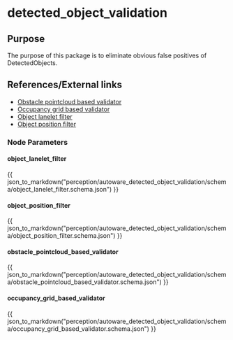 # detected_object_validation

## Purpose

The purpose of this package is to eliminate obvious false positives of DetectedObjects.

## References/External links

- [Obstacle pointcloud based validator](obstacle-pointcloud-based-validator.md)
- [Occupancy grid based validator](occupancy-grid-based-validator.md)
- [Object lanelet filter](object-lanelet-filter.md)
- [Object position filter](object-position-filter.md)

### Node Parameters

#### object_lanelet_filter

{{ json_to_markdown("perception/autoware_detected_object_validation/schema/object_lanelet_filter.schema.json") }}

#### object_position_filter

{{ json_to_markdown("perception/autoware_detected_object_validation/schema/object_position_filter.schema.json") }}

#### obstacle_pointcloud_based_validator

{{ json_to_markdown("perception/autoware_detected_object_validation/schema/obstacle_pointcloud_based_validator.schema.json") }}

#### occupancy_grid_based_validator

{{ json_to_markdown("perception/autoware_detected_object_validation/schema/occupancy_grid_based_validator.schema.json") }}